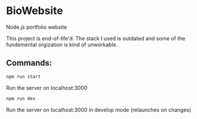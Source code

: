 # BioWebsite
Node.js portfolio website

This project is end-of-life'd. The stack I used is outdated and some of the fundemental orgization is kind of unworkable.

## Commands:

```bash
npm run start
```
Run the server on localhost:3000



```bash
npm run dev
```
Run the server on localhost:3000 in develop mode (relaunches on changes)
